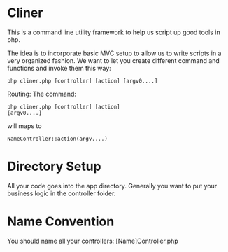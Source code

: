 Cliner
===================

This is a command line utility framework to help us script up good tools in php. 

The idea is to incorporate basic MVC setup to allow us to write scripts in a very organized fashion. 
We want to let you create different command and functions and invoke them this way: 

<pre><code>php cliner.php [controller] [action] [argv0....]</code></pre>

Routing: 
The command: <pre><code>php cliner.php [controller] [action] [argv0....]</code></pre>

will maps to <pre><code>NameController::action(argv....)</code></pre>

Directory Setup
===================
All your code goes into the app directory. Generally you want to put your business logic in the controller folder. 


Name Convention
===================
You should name all your controllers: [Name]Controller.php
